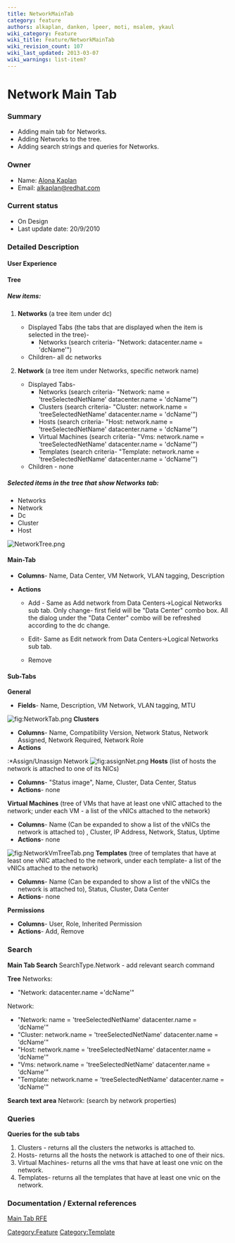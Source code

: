 ```yaml
---
title: NetworkMainTab
category: feature
authors: alkaplan, danken, lpeer, moti, msalem, ykaul
wiki_category: Feature
wiki_title: Feature/NetworkMainTab
wiki_revision_count: 107
wiki_last_updated: 2013-03-07
wiki_warnings: list-item?
---
```


# Network Main Tab

### Summary

*   Adding main tab for Networks.
*   Adding Networks to the tree.
*   Adding search strings and queries for Networks.

### Owner

*   Name: [ Alona Kaplan](User:alkaplan)
*   Email: <alkaplan@redhat.com>

### Current status

*   On Design
*   Last update date: 20/9/2010

### Detailed Description

#### User Experience

#### Tree

##### New items:

1.  **Networks** (a tree item under dc)
    -   Displayed Tabs (the tabs that are displayed when the item is selected in the tree)-
        -   Networks (search criteria- "Network: datacenter.name = 'dcName'")
    -   Children- all dc networks

2.  **Network** (a tree item under Networks, specific network name)
    -   Displayed Tabs-
        -   Networks (search criteria- "Network: name = 'treeSelectedNetName' datacenter.name = 'dcName'")
        -   Clusters (search criteria- "Cluster: network.name = 'treeSelectedNetName' datacenter.name = 'dcName'")
        -   Hosts (search criteria- "Host: network.name = 'treeSelectedNetName' datacenter.name = 'dcName'")
        -   Virtual Machines (search criteria- "Vms: network.name = 'treeSelectedNetName' datacenter.name = 'dcName'")
        -   Templates (search criteria- "Template: network.name = 'treeSelectedNetName' datacenter.name = 'dcName'")
    -   Children - none

##### Selected items in the tree that show Networks tab:

*   Networks
*   Network
*   Dc
*   Cluster
*   Host

![](NetworkTree.png "NetworkTree.png")

#### Main-Tab

*   **Columns**- Name, Data Center, VM Network, VLAN tagging, Description
*   **Actions**

    * Add - Same as Add network from Data Centers->Logical Networks sub tab. Only change- first field will be "Data Center" combo box. All the dialog under the "Data Center" combo will be refreshed according to the dc change.

    * Edit- Same as Edit network from Data Centers->Logical Networks sub tab.

    * Remove

#### Sub-Tabs

**General**

*   **Fields**- Name, Description, VM Network, VLAN tagging, MTU

![](NetworkTab.png "fig:NetworkTab.png")
**Clusters**

*   **Columns**- Name, Compatibility Version, Network Status, Network Assigned, Network Required, Network Role
*   **Actions**

:\*Assign/Unassign Network ![](assignNet.png "fig:assignNet.png")
**Hosts** (list of hosts the network is attached to one of its NICs)

*   **Columns**- "Status image", Name, Cluster, Data Center, Status
*   **Actions**- none

**Virtual Machines** (tree of VMs that have at least one vNIC attached to the network; under each VM - a list of the vNICs attached to the network)

*   **Columns**- Name (Can be expanded to show a list of the vNICs the network is attached to) , Cluster, IP Address, Network, Status, Uptime
*   **Actions**- none

![](NetworkVmTreeTab.png "fig:NetworkVmTreeTab.png")
**Templates** (tree of templates that have at least one vNIC attached to the network, under each template- a list of the vNICs attached to the network)

*   **Columns**- Name (Can be expanded to show a list of the vNICs the network is attached to), Status, Cluster, Data Center
*   **Actions**- none

**Permissions**

*   **Columns**- User, Role, Inherited Permission
*   **Actions**- Add, Remove

### Search

**Main Tab Search**
SearchType.Network - add relevant search command

**Tree**
Networks:

*   "Network: datacenter.name ='dcName'"

Network:

*   "Network: name = 'treeSelectedNetName' datacenter.name = 'dcName'"
*   "Cluster: network.name = 'treeSelectedNetName' datacenter.name = 'dcName'"
*   "Host: network.name = 'treeSelectedNetName' datacenter.name = 'dcName'"
*   "Vms: network.name = 'treeSelectedNetName' datacenter.name = 'dcName'"
*   "Template: network.name = 'treeSelectedNetName' datacenter.name = 'dcName'"

**Search text area**
Network: (search by network properties)

### Queries

**Queries for the sub tabs**

1.  Clusters - returns all the clusters the networks is attached to.
2.  Hosts- returns all the hosts the network is attached to one of their nics.
3.  Virtual Machines- returns all the vms that have at least one vnic on the network.
4.  Templates- returns all the templates that have at least one vnic on the network.

### Documentation / External references

[Main Tab RFE](https://bugzilla.redhat.com/858742)

<Category:Feature> <Category:Template>
